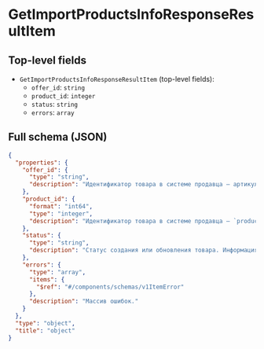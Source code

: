 # GetImportProductsInfoResponseResultItem

## Top-level fields
- `GetImportProductsInfoResponseResultItem` (top-level fields):
  - `offer_id`: `string`
  - `product_id`: `integer`
  - `status`: `string`
  - `errors`: `array`

## Full schema (JSON)
```json
{
  "properties": {
    "offer_id": {
      "type": "string",
      "description": "Идентификатор товара в системе продавца — артикул.\n\nМаксимальная длина строки в значении поля — 50 символов.\n"
    },
    "product_id": {
      "format": "int64",
      "type": "integer",
      "description": "Идентификатор товара в системе продавца — `product_id`."
    },
    "status": {
      "type": "string",
      "description": "Статус создания или обновления товара. Информация о товаре обрабатывается очередями.\nВозможные значения параметра:\n- `pending` — товар в очереди на обработку;\n- `imported` — товар успешно загружен;\n- `failed` — товар загружен с ошибками;\n- `skipped` — товар не был обновлен, так как запрос не содержал изменений.\n"
    },
    "errors": {
      "type": "array",
      "items": {
        "$ref": "#/components/schemas/v1ItemError"
      },
      "description": "Массив ошибок."
    }
  },
  "type": "object",
  "title": "object"
}
```
